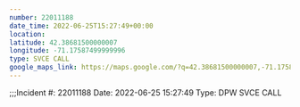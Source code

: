 ```yaml
---
number: 22011188
date_time: 2022-06-25T15:27:49+00:00
location: 
latitude: 42.38681500000007
longitude: -71.17587499999996
type: SVCE CALL
google_maps_link: https://maps.google.com/?q=42.38681500000007,-71.17587499999996
---
```


;;;Incident #: 22011188  Date: 2022-06-25 15:27:49   Type: DPW SVCE CALL
